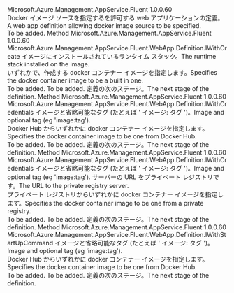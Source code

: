 <Type Name="IWithDockerContainerImage" FullName="Microsoft.Azure.Management.AppService.Fluent.WebApp.Definition.IWithDockerContainerImage">
  <TypeSignature Language="C#" Value="public interface IWithDockerContainerImage" />
  <TypeSignature Language="ILAsm" Value=".class public interface auto ansi abstract IWithDockerContainerImage" />
  <TypeSignature Language="DocId" Value="T:Microsoft.Azure.Management.AppService.Fluent.WebApp.Definition.IWithDockerContainerImage" />
  <TypeSignature Language="VB.NET" Value="Public Interface IWithDockerContainerImage" />
  <TypeSignature Language="F#" Value="type IWithDockerContainerImage = interface" />
  <AssemblyInfo>
    <AssemblyName>Microsoft.Azure.Management.AppService.Fluent</AssemblyName>
    <AssemblyVersion>1.0.0.60</AssemblyVersion>
  </AssemblyInfo>
  <Interfaces />
  <Docs>
    <summary>
            <span data-ttu-id="41999-101">Docker イメージ ソースを指定するを許可する web アプリケーションの定義。</span><span class="sxs-lookup"><span data-stu-id="41999-101">A web app definition allowing docker image source to be specified.</span></span>
            </summary>
    <remarks>To be added.</remarks>
  </Docs>
  <Members>
    <Member MemberName="WithBuiltInImage">
      <MemberSignature Language="C#" Value="public Microsoft.Azure.Management.AppService.Fluent.WebApp.Definition.IWithCreate WithBuiltInImage (Microsoft.Azure.Management.AppService.Fluent.RuntimeStack runtimeStack);" />
      <MemberSignature Language="ILAsm" Value=".method public hidebysig newslot virtual instance class Microsoft.Azure.Management.AppService.Fluent.WebApp.Definition.IWithCreate WithBuiltInImage(class Microsoft.Azure.Management.AppService.Fluent.RuntimeStack runtimeStack) cil managed" />
      <MemberSignature Language="DocId" Value="M:Microsoft.Azure.Management.AppService.Fluent.WebApp.Definition.IWithDockerContainerImage.WithBuiltInImage(Microsoft.Azure.Management.AppService.Fluent.RuntimeStack)" />
      <MemberSignature Language="F#" Value="abstract member WithBuiltInImage : Microsoft.Azure.Management.AppService.Fluent.RuntimeStack -&gt; Microsoft.Azure.Management.AppService.Fluent.WebApp.Definition.IWithCreate" Usage="iWithDockerContainerImage.WithBuiltInImage runtimeStack" />
      <MemberType>Method</MemberType>
      <AssemblyInfo>
        <AssemblyName>Microsoft.Azure.Management.AppService.Fluent</AssemblyName>
        <AssemblyVersion>1.0.0.60</AssemblyVersion>
      </AssemblyInfo>
      <ReturnValue>
        <ReturnType>Microsoft.Azure.Management.AppService.Fluent.WebApp.Definition.IWithCreate</ReturnType>
      </ReturnValue>
      <Parameters>
        <Parameter Name="runtimeStack" Type="Microsoft.Azure.Management.AppService.Fluent.RuntimeStack" />
      </Parameters>
      <Docs>
        <param name="runtimeStack"><span data-ttu-id="41999-102">イメージにインストールされているランタイム スタック。</span><span class="sxs-lookup"><span data-stu-id="41999-102">The runtime stack installed on the image.</span></span></param>
        <summary>
            <span data-ttu-id="41999-103">いずれかで、作成する docker コンテナー イメージを指定します。</span><span class="sxs-lookup"><span data-stu-id="41999-103">Specifies the docker container image to be a built in one.</span></span>
            </summary>
        <returns>To be added.</returns>
        <remarks>To be added.</remarks>
        <return><span data-ttu-id="41999-104">定義の次のステージ。</span><span class="sxs-lookup"><span data-stu-id="41999-104">The next stage of the definition.</span></span></return>
      </Docs>
    </Member>
    <Member MemberName="WithPrivateDockerHubImage">
      <MemberSignature Language="C#" Value="public Microsoft.Azure.Management.AppService.Fluent.WebApp.Definition.IWithCredentials WithPrivateDockerHubImage (string imageAndTag);" />
      <MemberSignature Language="ILAsm" Value=".method public hidebysig newslot virtual instance class Microsoft.Azure.Management.AppService.Fluent.WebApp.Definition.IWithCredentials WithPrivateDockerHubImage(string imageAndTag) cil managed" />
      <MemberSignature Language="DocId" Value="M:Microsoft.Azure.Management.AppService.Fluent.WebApp.Definition.IWithDockerContainerImage.WithPrivateDockerHubImage(System.String)" />
      <MemberSignature Language="VB.NET" Value="Public Function WithPrivateDockerHubImage (imageAndTag As String) As IWithCredentials" />
      <MemberSignature Language="F#" Value="abstract member WithPrivateDockerHubImage : string -&gt; Microsoft.Azure.Management.AppService.Fluent.WebApp.Definition.IWithCredentials" Usage="iWithDockerContainerImage.WithPrivateDockerHubImage imageAndTag" />
      <MemberType>Method</MemberType>
      <AssemblyInfo>
        <AssemblyName>Microsoft.Azure.Management.AppService.Fluent</AssemblyName>
        <AssemblyVersion>1.0.0.60</AssemblyVersion>
      </AssemblyInfo>
      <ReturnValue>
        <ReturnType>Microsoft.Azure.Management.AppService.Fluent.WebApp.Definition.IWithCredentials</ReturnType>
      </ReturnValue>
      <Parameters>
        <Parameter Name="imageAndTag" Type="System.String" />
      </Parameters>
      <Docs>
        <param name="imageAndTag"><span data-ttu-id="41999-105">イメージと省略可能なタグ (たとえば ' イメージ: タグ ')。</span><span class="sxs-lookup"><span data-stu-id="41999-105">Image and optional tag (eg 'image:tag').</span></span></param>
        <summary>
            <span data-ttu-id="41999-106">Docker Hub からいずれかに docker コンテナー イメージを指定します。</span><span class="sxs-lookup"><span data-stu-id="41999-106">Specifies the docker container image to be one from Docker Hub.</span></span>
            </summary>
        <returns>To be added.</returns>
        <remarks>To be added.</remarks>
        <return><span data-ttu-id="41999-107">定義の次のステージ。</span><span class="sxs-lookup"><span data-stu-id="41999-107">The next stage of the definition.</span></span></return>
      </Docs>
    </Member>
    <Member MemberName="WithPrivateRegistryImage">
      <MemberSignature Language="C#" Value="public Microsoft.Azure.Management.AppService.Fluent.WebApp.Definition.IWithCredentials WithPrivateRegistryImage (string imageAndTag, string serverUrl);" />
      <MemberSignature Language="ILAsm" Value=".method public hidebysig newslot virtual instance class Microsoft.Azure.Management.AppService.Fluent.WebApp.Definition.IWithCredentials WithPrivateRegistryImage(string imageAndTag, string serverUrl) cil managed" />
      <MemberSignature Language="DocId" Value="M:Microsoft.Azure.Management.AppService.Fluent.WebApp.Definition.IWithDockerContainerImage.WithPrivateRegistryImage(System.String,System.String)" />
      <MemberSignature Language="VB.NET" Value="Public Function WithPrivateRegistryImage (imageAndTag As String, serverUrl As String) As IWithCredentials" />
      <MemberSignature Language="F#" Value="abstract member WithPrivateRegistryImage : string * string -&gt; Microsoft.Azure.Management.AppService.Fluent.WebApp.Definition.IWithCredentials" Usage="iWithDockerContainerImage.WithPrivateRegistryImage (imageAndTag, serverUrl)" />
      <MemberType>Method</MemberType>
      <AssemblyInfo>
        <AssemblyName>Microsoft.Azure.Management.AppService.Fluent</AssemblyName>
        <AssemblyVersion>1.0.0.60</AssemblyVersion>
      </AssemblyInfo>
      <ReturnValue>
        <ReturnType>Microsoft.Azure.Management.AppService.Fluent.WebApp.Definition.IWithCredentials</ReturnType>
      </ReturnValue>
      <Parameters>
        <Parameter Name="imageAndTag" Type="System.String" />
        <Parameter Name="serverUrl" Type="System.String" />
      </Parameters>
      <Docs>
        <param name="imageAndTag"><span data-ttu-id="41999-108">イメージと省略可能なタグ (たとえば ' イメージ: タグ ')。</span><span class="sxs-lookup"><span data-stu-id="41999-108">Image and optional tag (eg 'image:tag').</span></span></param>
        <param name="serverUrl"><span data-ttu-id="41999-109">サーバーの URL をプライベート レジストリです。</span><span class="sxs-lookup"><span data-stu-id="41999-109">The URL to the private registry server.</span></span></param>
        <summary>
            <span data-ttu-id="41999-110">プライベート レジストリからいずれかに docker コンテナー イメージを指定します。</span><span class="sxs-lookup"><span data-stu-id="41999-110">Specifies the docker container image to be one from a private registry.</span></span>
            </summary>
        <returns>To be added.</returns>
        <remarks>To be added.</remarks>
        <return><span data-ttu-id="41999-111">定義の次のステージ。</span><span class="sxs-lookup"><span data-stu-id="41999-111">The next stage of the definition.</span></span></return>
      </Docs>
    </Member>
    <Member MemberName="WithPublicDockerHubImage">
      <MemberSignature Language="C#" Value="public Microsoft.Azure.Management.AppService.Fluent.WebApp.Definition.IWithStartUpCommand WithPublicDockerHubImage (string imageAndTag);" />
      <MemberSignature Language="ILAsm" Value=".method public hidebysig newslot virtual instance class Microsoft.Azure.Management.AppService.Fluent.WebApp.Definition.IWithStartUpCommand WithPublicDockerHubImage(string imageAndTag) cil managed" />
      <MemberSignature Language="DocId" Value="M:Microsoft.Azure.Management.AppService.Fluent.WebApp.Definition.IWithDockerContainerImage.WithPublicDockerHubImage(System.String)" />
      <MemberSignature Language="VB.NET" Value="Public Function WithPublicDockerHubImage (imageAndTag As String) As IWithStartUpCommand" />
      <MemberSignature Language="F#" Value="abstract member WithPublicDockerHubImage : string -&gt; Microsoft.Azure.Management.AppService.Fluent.WebApp.Definition.IWithStartUpCommand" Usage="iWithDockerContainerImage.WithPublicDockerHubImage imageAndTag" />
      <MemberType>Method</MemberType>
      <AssemblyInfo>
        <AssemblyName>Microsoft.Azure.Management.AppService.Fluent</AssemblyName>
        <AssemblyVersion>1.0.0.60</AssemblyVersion>
      </AssemblyInfo>
      <ReturnValue>
        <ReturnType>Microsoft.Azure.Management.AppService.Fluent.WebApp.Definition.IWithStartUpCommand</ReturnType>
      </ReturnValue>
      <Parameters>
        <Parameter Name="imageAndTag" Type="System.String" />
      </Parameters>
      <Docs>
        <param name="imageAndTag"><span data-ttu-id="41999-112">イメージと省略可能なタグ (たとえば ' イメージ: タグ ')。</span><span class="sxs-lookup"><span data-stu-id="41999-112">Image and optional tag (eg 'image:tag').</span></span></param>
        <summary>
            <span data-ttu-id="41999-113">Docker Hub からいずれかに docker コンテナー イメージを指定します。</span><span class="sxs-lookup"><span data-stu-id="41999-113">Specifies the docker container image to be one from Docker Hub.</span></span>
            </summary>
        <returns>To be added.</returns>
        <remarks>To be added.</remarks>
        <return><span data-ttu-id="41999-114">定義の次のステージ。</span><span class="sxs-lookup"><span data-stu-id="41999-114">The next stage of the definition.</span></span></return>
      </Docs>
    </Member>
  </Members>
</Type>